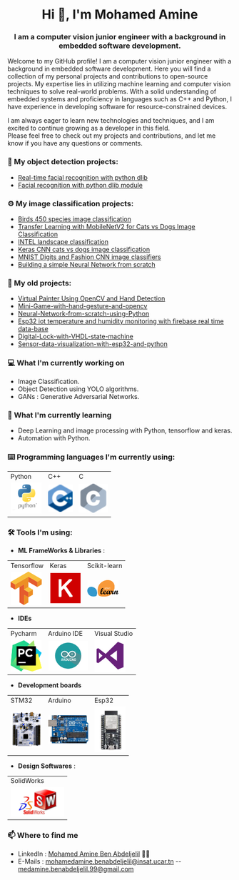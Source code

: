 

<!--
### Hi there 👋
**mohamedamine99/mohamedamine99** is a ✨ _special_ ✨ repository because its `README.md` (this file) appears on your GitHub profile.

Here are some ideas to get you started:

- 🔭 I’m currently working on ...
- 🌱 I’m currently learning ...
- 👯 I’m looking to collaborate on ...
- 🤔 I’m looking for help with ...
- 💬 Ask me about ...
- 📫 How to reach me: ...
- 😄 Pronouns: ...
- ⚡ Fun fact: ...
-->

<h1 align="center">Hi 👋, I'm Mohamed Amine </h1>
<h3 align="center">I am a computer vision junior engineer with a background in embedded software development.</h3>

Welcome to my GitHub profile! I am a computer vision junior engineer with a background in embedded software development. Here you will find a collection of my personal projects and contributions to open-source projects. My expertise lies in utilizing machine learning and computer vision techniques to solve real-world problems. With a solid understanding of embedded systems and proficiency in languages such as C++ and Python, I have experience in developing software for resource-constrained devices.    

I am always eager to learn new technologies and techniques, and I am excited to continue growing as a developer in this field.   
Please feel free to check out my projects and contributions, and let me know if you have any questions or comments.

### 🔎 My object detection projects: 
* [Real-time facial recognition with python dlib](https://github.com/mohamedamine99/Real-time-facial-recognition-with-python-dlib)
* [Facial recognition with python dlib module](https://github.com/mohamedamine99/Facial-recognition-with-dlib)

### ⚙️ My image classification projects: 

* [Birds 450 species image classification](https://github.com/mohamedamine99/Birds-450-species-image-classification)
* [Transfer Learning with MobileNetV2 for Cats vs Dogs Image Classification](https://github.com/mohamedamine99/Transfer-Learning-with-MobileNetV2-for-Cats-vs-Dogs-Image-Classification)
* [INTEL landscape classification](https://github.com/mohamedamine99/INTEL-landscape-classification)
* [Keras CNN cats vs dogs image classification](https://github.com/mohamedamine99/Keras-CNN-cats-vs-dogs-image-classification)
* [MNIST Digits and Fashion CNN image classifiers](https://github.com/mohamedamine99/MNIST-Digits-and-Fashion-CNN-image-classifiers)
* [Building a simple Neural Network from scratch](https://github.com/mohamedamine99/Neural-Network-from-scratch)


### 📖 My old projects:

* [Virtual Painter Using OpenCV and Hand Detection](https://github.com/mohamedamine99/Virtual-Painter-Using-OpenCV-and-Hand-Detection)
* [Mini-Game-with-hand-gesture-and-opencv](https://github.com/mohamedamine99/Ninja-Fruit-Like-Game-with-hand-gesture-and-opencv)
* [Neural-Network-from-scratch-using-Python](https://github.com/mohamedamine99/Neural-Network-from-scratch)
* [Esp32 iot temperature and humidity monitoring with firebase real time data-base](https://github.com/mohamedamine99/esp32-iot-temperature-and-humidity-monitoring-with-firebase-real-time-data-base) 
* [Digital-Lock-with-VHDL-state-machine](https://github.com/mohamedamine99/Digital-Lock-with-VHDL-state-machine)
* [Sensor-data-visualization-with-esp32-and-python](https://github.com/mohamedamine99/Sensor-data-visualization-with-esp32-and-python)

### 💻 What I'm currently working on
- Image Classification.
- Object Detection using YOLO algorithms.
- GANs : Generative Adversarial Networks.

### 📖 What I'm currently learning
- Deep Learning and image processing with Python, tensorflow and keras.
- Automation with Python.

### ⌨️ Programming languages I'm currently using:
<!--
<p float="left">
  <img src="https://github.com/mohamedamine99/mohamedamine99/blob/main/Icons/python.png" width="8%" /> 
   &nbsp; &nbsp; &nbsp; &nbsp;
  <img src="https://github.com/mohamedamine99/mohamedamine99/blob/main/Icons/Cpp.png" width="55" />
  &nbsp; &nbsp; &nbsp; &nbsp;
  <img src="https://github.com/mohamedamine99/mohamedamine99/blob/main/Icons/c_48x48.png" width="65" /> 
  &nbsp; &nbsp; &nbsp; &nbsp;   

</p>
-->

<table>
  <tr>
    <td>Python</td>
    <td>C++</td>
    <td>C</td>
  </tr>
  <tr>
    <td><img src="https://github.com/mohamedamine99/mohamedamine99/blob/main/Icons/python.png" width=70></td>
    <td><img src="https://github.com/mohamedamine99/mohamedamine99/blob/main/Icons/Cpp.png" width=55></td>
    <td><img src="https://github.com/mohamedamine99/mohamedamine99/blob/main/Icons/c_48x48.png" width=65></td>
  </tr>
 </table>

### 🛠️ Tools I'm using:
 * **ML FrameWorks & Libraries** :
  <table>
  <tr>
     <td>Tensorflow</td>
     <td>Keras</td>
     <td>Scikit-learn</td>

  </tr>
  <tr>
    <td><img src="https://github.com/mohamedamine99/mohamedamine99/blob/main/Icons/tensorflow_.png" width=70></td>
    <td><img src="https://github.com/mohamedamine99/mohamedamine99/blob/main/Icons/2048px-Keras_logo.svg.png" width=70></td>
    <td><img src="https://github.com/mohamedamine99/mohamedamine99/blob/main/Icons/1200px-Scikit_learn_logo_small.svg.png" width=70></td>

  </tr>
 </table>

* **IDEs**  
<table>
  <tr>
    <td>Pycharm</td>
     <td>Arduino IDE</td>
     <td>Visual Studio</td>
  </tr>
  <tr>
    <td><img src="https://github.com/mohamedamine99/mohamedamine99/blob/main/Icons/PyCharm_Icon.png" width=70></td>
    <td><img src="https://github.com/mohamedamine99/mohamedamine99/blob/main/Icons/arduino%20ide%20icon.png" width=90></td>
    <td><img src="https://github.com/mohamedamine99/mohamedamine99/blob/main/Icons/VS.png" width=70></td>
  </tr>
 </table>
 
 * **Development boards**  
<table>
  <tr>
    <td>STM32</td>
     <td>Arduino</td>
     <td>Esp32</td>
  </tr>
  <tr>
    <td><img src="https://github.com/mohamedamine99/mohamedamine99/blob/main/Icons/stm32.PNG" width=70></td>
    <td><img src="https://github.com/mohamedamine99/mohamedamine99/blob/main/Icons/arduino.jpg" width=90></td>
    <td><img src="https://github.com/mohamedamine99/mohamedamine99/blob/main/Icons/esp32.PNG" width=70></td>
  </tr>
 </table>
 
 
 * **Design Softwares** :
 <table>
  <tr>
    <td>SolidWorks</td>
  </tr>
  <tr>
    <td><img src="https://github.com/mohamedamine99/mohamedamine99/blob/main/Icons/solidworks%20logo.jpg" width=120></td>
  </tr>
 </table>

### 📫 Where to find me
- LinkedIn : [Mohamed Amine Ben Abdeljelil](https://www.linkedin.com/in/mohamed-amine-ben-abdeljelil-86a41a1a9/) 👨💼
- E-Mails : mohamedamine.benabdeljelil@insat.ucar.tn -- medamine.benabdeljelil.99@gmail.com



